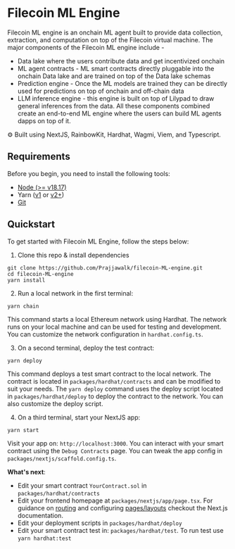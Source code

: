 # Filecoin ML Engine

Filecoin ML engine is an onchain ML agent built to provide data collection, extraction, and computation on top of the Filecoin virtual machine. The major components of the Filecoin ML engine include -

- Data lake where the users contribute data and get incentivized onchain
- ML agent contracts - ML smart contracts directly pluggable into the onchain Data lake and are trained on top of the Data lake schemas
- Prediction engine - Once the ML models are trained they can be directly used for predictions on top of onchain and off-chain data
- LLM inference engine - this engine is built on top of Lilypad to draw general inferences from the data.
  All these components combined create an end-to-end ML engine where the users can build ML agents dapps on top of it.

⚙️ Built using NextJS, RainbowKit, Hardhat, Wagmi, Viem, and Typescript.

## Requirements

Before you begin, you need to install the following tools:

- [Node (>= v18.17)](https://nodejs.org/en/download/)
- Yarn ([v1](https://classic.yarnpkg.com/en/docs/install/) or [v2+](https://yarnpkg.com/getting-started/install))
- [Git](https://git-scm.com/downloads)

## Quickstart

To get started with Filecoin ML Engine, follow the steps below:

1. Clone this repo & install dependencies

```
git clone https://github.com/Prajjawalk/filecoin-ML-engine.git
cd filecoin-ML-engine
yarn install
```

2. Run a local network in the first terminal:

```
yarn chain
```

This command starts a local Ethereum network using Hardhat. The network runs on your local machine and can be used for testing and development. You can customize the network configuration in `hardhat.config.ts`.

3. On a second terminal, deploy the test contract:

```
yarn deploy
```

This command deploys a test smart contract to the local network. The contract is located in `packages/hardhat/contracts` and can be modified to suit your needs. The `yarn deploy` command uses the deploy script located in `packages/hardhat/deploy` to deploy the contract to the network. You can also customize the deploy script.

4. On a third terminal, start your NextJS app:

```
yarn start
```

Visit your app on: `http://localhost:3000`. You can interact with your smart contract using the `Debug Contracts` page. You can tweak the app config in `packages/nextjs/scaffold.config.ts`.

**What's next**:

- Edit your smart contract `YourContract.sol` in `packages/hardhat/contracts`
- Edit your frontend homepage at `packages/nextjs/app/page.tsx`. For guidance on [routing](https://nextjs.org/docs/app/building-your-application/routing/defining-routes) and configuring [pages/layouts](https://nextjs.org/docs/app/building-your-application/routing/pages-and-layouts) checkout the Next.js documentation.
- Edit your deployment scripts in `packages/hardhat/deploy`
- Edit your smart contract test in: `packages/hardhat/test`. To run test use `yarn hardhat:test`
